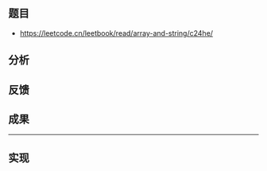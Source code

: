 
## 题目
+ https://leetcode.cn/leetbook/read/array-and-string/c24he/


## 分析


## 反馈


## 成果


------------------------------------------------------------------------------------------------------------------------------

## 实现

